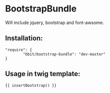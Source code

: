 BootstrapBundle
===============



Will include jquery, bootstrap and font-awsome.


Installation:
-------------

```
"require": {
        "bbit/bootstrap-bundle": "dev-master"
}
```


Usage in twig template:
-----------------------

```
{{ insertBootstrap() }}
```
